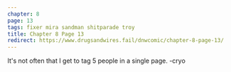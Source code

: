 ```yaml
---
chapter: 8
page: 13
tags: fixer mira sandman shitparade troy
title: Chapter 8 Page 13
redirect: https://www.drugsandwires.fail/dnwcomic/chapter-8-page-13/
---
```


It's not often that I get to tag 5 people in a single page. -cryo
